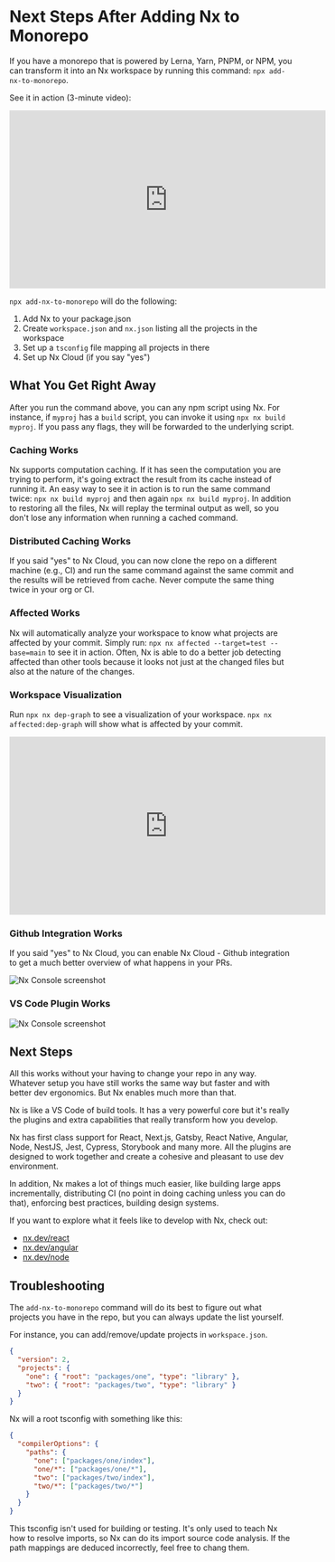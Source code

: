 # Next Steps After Adding Nx to Monorepo

If you have a monorepo that is powered by Lerna, Yarn, PNPM, or NPM, you can transform it into an Nx workspace by
running this command: `npx add-nx-to-monorepo`.

See it in action (3-minute video):

<iframe width="560" height="315" src="https://www.youtube.com/embed/jkPeUFhH5h4" frameborder="0" allow="accelerometer; autoplay; clipboard-write; encrypted-media; gyroscope; picture-in-picture" allowfullscreen></iframe>

`npx add-nx-to-monorepo` will do the following:

1. Add Nx to your package.json
2. Create `workspace.json` and `nx.json` listing all the projects in the workspace
3. Set up a `tsconfig` file mapping all projects in there
4. Set up Nx Cloud (if you say "yes")

## What You Get Right Away

After you run the command above, you can any npm script using Nx. For instance, if `myproj` has a `build` script, you can invoke it using `npx nx build myproj`. If you pass any flags, they will be forwarded to the underlying script.

### Caching Works

Nx supports computation caching. If it has seen the computation you are trying to perform, it's going extract the result from its cache instead of running it. An easy way to see it in action is to run the same command
twice: `npx nx build myproj` and then again `npx nx build myproj`. In addition to restoring all the files, Nx will
replay the terminal output as well, so you don't lose any information when running a cached command.

### Distributed Caching Works

If you said "yes" to Nx Cloud, you can now clone the repo on a different machine (e.g., CI) and run the same command against the same commit and the results will be retrieved from cache. Never compute the same thing twice in your org or CI.

### Affected Works

Nx will automatically analyze your workspace to know what projects are affected by your commit. Simply run: `npx nx affected --target=test --base=main` to see it in action. Often, Nx is able to do a better job detecting
affected than other tools because it looks not just at the changed files but also at the nature of the changes.

### Workspace Visualization

Run `npx nx dep-graph` to see a visualization of your workspace. `npx nx affected:dep-graph` will show what is affected
by your commit.

<iframe width="560" height="315" src="https://www.youtube.com/embed/cMZ-ReC-jWU" frameborder="0" allow="accelerometer; autoplay; clipboard-write; encrypted-media; gyroscope; picture-in-picture" allowfullscreen></iframe>

### Github Integration Works

If you said "yes" to Nx Cloud, you can enable Nx Cloud - Github integration to get a much better overview of what
happens in your PRs.

![Nx Console screenshot](/shared/github.png)

### VS Code Plugin Works

![Nx Console screenshot](/shared/nx-console-screenshot.png)

## Next Steps

All this works without your having to change your repo in any way. Whatever setup you have still works the same way but
faster and with better dev ergonomics. But Nx enables much more than that.

Nx is like a VS Code of build tools. It has a very powerful core but it's really the plugins and extra capabilities that
really transform how you develop.

Nx has first class support for React, Next.js, Gatsby, React Native, Angular, Node, NestJS, Jest, Cypress, Storybook and
many more. All the plugins are designed to work together and create a cohesive and pleasant to use dev environment.

In addition, Nx makes a lot of things much easier, like building large apps incrementally, distributing CI (no point in doing caching unless you can do that), enforcing best practices, building design systems.

If you want to explore what it feels like to develop with Nx, check out:

- [nx.dev/react](https://nx.dev/react)
- [nx.dev/angular](https://nx.dev/angular)
- [nx.dev/node](https://nx.dev/node)

## Troubleshooting

The `add-nx-to-monorepo` command will do its best to figure out what projects you have in the repo, but you can always update the list yourself.

For instance, you can add/remove/update projects in `workspace.json`.

```json
{
  "version": 2,
  "projects": {
    "one": { "root": "packages/one", "type": "library" },
    "two": { "root": "packages/two", "type": "library" }
  }
}
```

Nx will a root tsconfig with something like this:

```json
{
  "compilerOptions": {
    "paths": {
      "one": ["packages/one/index"],
      "one/*": ["packages/one/*"],
      "two": ["packages/two/index"],
      "two/*": ["packages/two/*"]
    }
  }
}
```

This tsconfig isn't used for building or testing. It's only used to teach Nx how to resolve imports, so Nx can do its import source code analysis. If the path mappings are deduced incorrectly, feel free to chang them.
